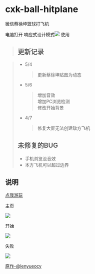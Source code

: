 # cxk-ball-hitplane
微信蔡徐坤篮球打飞机

电脑打开 响应式设计模式<img src="https://raw.githubusercontent.com/Lightcolour-666/cxk-ball-hitplane/master/md/4.jpg"> 使用
  
> ## 更新记录

> * 5/4 
>      >更新蔡徐坤贴图为动态  
> * 5/6 
>      >增加音效  
>      >增加PC浏览检测  
>      >修改开始背景  
> * 4/7
>      >修复大屏无法创建敌方飞机
> ## 未修复的BUG
> * 手机浏览没音效  
> * 本方飞机可以超过边界


## 说明
<a href="https://lightcolour-666.github.io/cxk-ball-hitplane/">点我游玩</a>

主页

<img src="https://raw.githubusercontent.com/Lightcolour-666/cxk-ball-hitplane/master/md/1.png">
  
开始

<img src="https://raw.githubusercontent.com/Lightcolour-666/cxk-ball-hitplane/master/md/2.jpg">
  
失败

<img src="https://raw.githubusercontent.com/Lightcolour-666/cxk-ball-hitplane/master/md/3.jpg">

<a href="https://github.com/lenyueocy/hitplane">原作-@lenyueocy</a>
